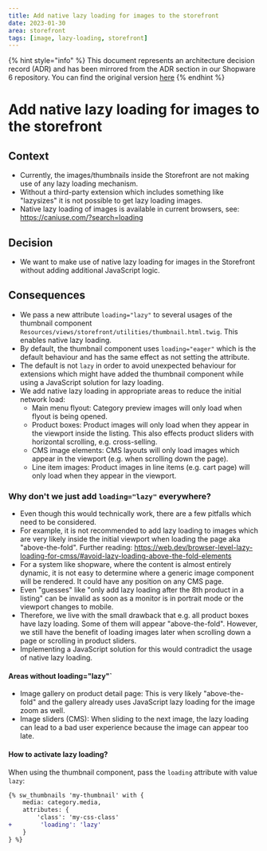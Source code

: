 ```yaml
---
title: Add native lazy loading for images to the storefront
date: 2023-01-30
area: storefront
tags: [image, lazy-loading, storefront]
--- 
```


{% hint style="info" %}
This document represents an architecture decision record (ADR) and has been mirrored from the ADR section in our Shopware 6 repository.
You can find the original version [here](https://github.com/shopware/platform/blob/trunk/adr/2023-01-30-image-lazy-loading.md)
{% endhint %}

# Add native lazy loading for images to the storefront

## Context

* Currently, the images/thumbnails inside the Storefront are not making use of any lazy loading mechanism. 
* Without a third-party extension which includes something like "lazysizes" it is not possible to get lazy loading images.
* Native lazy loading of images is available in current browsers, see: https://caniuse.com/?search=loading

## Decision

* We want to make use of native lazy loading for images in the Storefront without adding additional JavaScript logic.

## Consequences

* We pass a new attribute `loading="lazy"` to several usages of the thumbnail component `Resources/views/storefront/utilities/thumbnail.html.twig`. This enables native lazy loading.
* By default, the thumbnail component uses `loading="eager"` which is the default behaviour and has the same effect as not setting the attribute.
* The default is not `lazy` in order to avoid unexpected behaviour for extensions which might have added the thumbnail component while using a JavaScript solution for lazy loading.
* We add native lazy loading in appropriate areas to reduce the initial network load:
    * Main menu flyout: Category preview images will only load when flyout is being opened.
    * Product boxes: Product images will only load when they appear in the viewport inside the listing. This also effects product sliders with horizontal scrolling, e.g. cross-selling.
    * CMS image elements: CMS layouts will only load images which appear in the viewport (e.g. when scrolling down the page).
    * Line item images: Product images in line items (e.g. cart page) will only load when they appear in the viewport.

### Why don't we just add `loading="lazy"` everywhere?

* Even though this would technically work, there are a few pitfalls which need to be considered. 
* For example, it is not recommended to add lazy loading to images which are very likely inside the initial viewport when loading the page aka "above-the-fold". Further reading: https://web.dev/browser-level-lazy-loading-for-cmss/#avoid-lazy-loading-above-the-fold-elements
* For a system like shopware, where the content is almost entirely dynamic, it is not easy to determine where a generic image component will be rendered. It could have any position on any CMS page.
* Even "guesses" like "only add lazy loading after the 8th product in a listing" can be invalid as soon as a monitor is in portrait mode or the viewport changes to mobile.
* Therefore, we live with the small drawback that e.g. all product boxes have lazy loading. Some of them will appear "above-the-fold". However, we still have the benefit of loading images later when scrolling down a page or scrolling in product sliders. 
* Implementing a JavaScript solution for this would contradict the usage of native lazy loading.

#### Areas without loading="lazy"`

* Image gallery on product detail page: This is very likely "above-the-fold" and the gallery already uses JavaScript lazy loading for the image zoom as well.
* Image sliders (CMS): When sliding to the next image, the lazy loading can lead to a bad user experience because the image can appear too late.

#### How to activate lazy loading?

When using the thumbnail component, pass the `loading` attribute with value `lazy`:

```diff
{% sw_thumbnails 'my-thumbnail' with {
    media: category.media,
    attributes: {
        'class': 'my-css-class'
+        'loading': 'lazy'
    }
} %}
```
